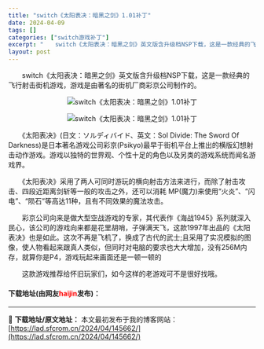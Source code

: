 ```yaml
---
title: "switch《太阳表决：暗黑之剑》1.01补丁"
date: 2024-04-09
tags: []
categories: ["switch游戏补丁"]
excerpt: "　　switch《太阳表决：暗黑之剑》英文版含升级档NSP下载，这是一款经典的飞行射击街机游戏，游戏是由著名的街机厂商彩京公司制作的。 　　《太阳表决》(日文：ソルディバイド、英文：Sol Divide: The Sword Of Darkness)是日本著名游戏公司彩京(Psikyo)最早于街机平&hellip;"
layout: post
---
```


 <p>　　switch《太阳表决：暗黑之剑》英文版含升级档NSP下载，这是一款经典的飞行射击街机游戏，游戏是由著名的街机厂商彩京公司制作的。</p> <p align="center"><img align="" border="0" src="https://lad.sfcrom.cn/wp-content/uploads/2024/04/20240409_6615257b2c8fb.webp" alt="switch《太阳表决：暗黑之剑》1.01补丁" /></p> <p align="center"><img align="" border="0" src="https://lad.sfcrom.cn/wp-content/uploads/2024/04/20240409_6615257b8b7a9.webp" alt="switch《太阳表决：暗黑之剑》1.01补丁" /></p> <p>　　《太阳表决》(日文：ソルディバイド、英文：Sol Divide: The Sword Of Darkness)是日本著名游戏公司彩京(Psikyo)最早于街机平台上推出的横版幻想射击动作游戏。游戏以独特的世界观、个性十足的角色以及另类的游戏系统而闻名游戏界。</p> <p>　　《太阳表决》采用了两人可同时游玩的横向射击方法来进行，而除了射击攻击、四段近距离剑斩等一般的攻击之外，还可以消耗 MP(魔力)来使用&ldquo;火炎&rdquo;、&ldquo;闪电&rdquo;、&ldquo;陨石&rdquo;等高达11种，且有不同效果的魔法攻击。</p> <p>　　彩京公司向来是做大型空战游戏的专家，其代表作《海战1945》系列就深入民心，该公司的游戏向来都是花里胡哨，子弹满天飞，这款1997年出品的《太阳表决》也是如此。这次不再是飞机了，换成了古代的武士;且采用了实况模拟的图像，使人物看起来跟真人类似，但同时对电脑的要求也大大增加，没有256M内存，就算你是P4，游戏玩起来画面还是一顿一顿的</p> <p>　　这款游戏推荐给怀旧玩家们，如今这样的老游戏可不是很好找哦。</p> <p><h4>下载地址(由网友<font color="red">haijin</font>发布)：</h4></p> 

---
📖 **下载地址/原文地址：** 本文最初发布于我的博客网站：[https://lad.sfcrom.cn/2024/04/145662/](https://lad.sfcrom.cn/2024/04/145662/)
